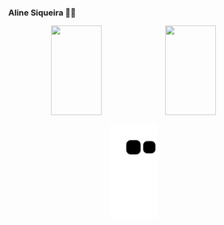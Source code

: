 <h3>Aline Siqueira 👋🏻️</h3>

<!-- Stats and Languages -->
<div align="center">
  <a href="https://github.com/alinemsiqueira" style="text-decoration: none;">
  <img height="180vm" width="45%" src="https://github-readme-stats.vercel.app/api?username=alinemsiqueira&show_icons=true&theme=dracula&count_private=true&bg_color=0D1117&hide=issues"/>
  <img height="180vm" width="45%" src="https://github-readme-stats.vercel.app/api/top-langs/?username=alinemsiqueira&layout=compact&langs_count=10&theme=dracula&count_private=true&bg_color=0D1117"/>
  </a>
</div>

<!-- Snake Game -->
<p width="100%" align="center">
  <img src="https://github.com/alinemsiqueira/alinemsiqueira/blob/output/github-contribution-grid-snake.svg">  
</p>